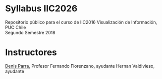 # Syllabus IIC2026
Repositorio público para el curso de IIC2016 Visualización de Información, PUC Chile <br/>
Segundo Semestre 2018

# Instructores
[Denis Parra](http://web.ing.puc.cl/~dparra "Denis' Homepage"), Profesor
Fernando Florenzano, ayudante
Hernan Valdivieso, ayudante
